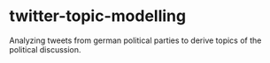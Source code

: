 # twitter-topic-modelling
Analyzing tweets from german political parties to derive topics of the political discussion.

